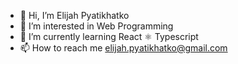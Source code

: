 - 👋 Hi, I’m Elijah Pyatikhatko
- 👀 I’m interested in Web Programming
- 🌱 I’m currently learning React ⚛️ Typescript
- 📫 How to reach me elijah.pyatikhatko@gmail.com

<!---
efivehatko/efivehatko is a ✨ special ✨ repository because its `README.md` (this file) appears on your GitHub profile.
You can click the Preview link to take a look at your changes.
--->
